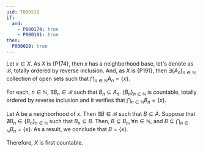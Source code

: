 ```yaml
---
uid: T000518
if:
  and:
    - P000174: true
    - P000191: true
then:
  P000028: true
---
```


Let $x \in X$. As $X$ is {P174}, then $x$ has a neighborhood base, let's denote as $\mathcal{B}$, totally ordered by reverse inclusion. And, as $X$ is {P191}, then $\exists \{A_n\}_{n \in \mathbb{N}}$ collection of open sets such that $\bigcap_{n \in \mathbb{N}}A_n = \{x\}$.

For each, $n \in \mathbb{N}$, $\exists B_n \in \mathcal{B}$ such that $B_n \subseteq A_n$. $\{B_n\}_{n \in \mathbb{N}}$ is countable, totally ordered by reverse inclusion and it verifies that $\bigcap_{n \in \mathbb{N}}B_n = \{x\}$. 

Let A be a neighborhood of $x$. Then $\exists B \in \mathcal{B}$ such that $B \subseteq A$. Suppose that $\nexists B_n \in \{B_n\}_{n \in \mathbb{N}}$ such that $B_n \subseteq B$. Then, $B \subsetneq B_n, \forall n \in \mathbb{N}$, and $B \subseteq \bigcap_{n \in \mathbb{N}}B_n = \{x\}$. As a result, we conclude that $B = \{x\}$.

Therefore, $X$ is first countable.
